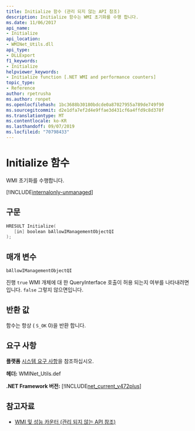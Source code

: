```yaml
---
title: Initialize 함수 (관리 되지 않는 API 참조)
description: Initialize 함수는 WMI 초기화를 수행 합니다.
ms.date: 11/06/2017
api_name:
- Initialize
api_location:
- WMINet_Utils.dll
api_type:
- DLLExport
f1_keywords:
- Initialize
helpviewer_keywords:
- Initialize function [.NET WMI and performance counters]
topic_type:
- Reference
author: rpetrusha
ms.author: ronpet
ms.openlocfilehash: 1bc3688b30180bdcde0a87027955a789de749f90
ms.sourcegitcommit: d2e1dfa7ef2d4e9ffae3d431cf6a4ffd9c8d378f
ms.translationtype: MT
ms.contentlocale: ko-KR
ms.lasthandoff: 09/07/2019
ms.locfileid: "70798433"
---
```

# <a name="initialize-function"></a>Initialize 함수

WMI 초기화를 수행합니다.

[!INCLUDE[internalonly-unmanaged](../../../../includes/internalonly-unmanaged.md)]

## <a name="syntax"></a>구문

```cpp
HRESULT Initialize(
   [in] boolean bAllowIManagementObjectQI
);
```

## <a name="parameters"></a>매개 변수

`bAllowIManagementObjectQI`

진행 `true` WMI 개체에 대 한 QueryInterface 호출이 허용 되는지 여부를 나타내려면입니다. `false` 그렇지 않으면입니다.

## <a name="return-value"></a>반환 값

함수는 항상 ( `S_OK` 0)을 반환 합니다.

## <a name="requirements"></a>요구 사항

**플랫폼** [시스템 요구 사항](../../get-started/system-requirements.md)을 참조하십시오.

**헤더:** WMINet_Utils.def

**.NET Framework 버전:** [!INCLUDE[net_current_v472plus](../../../../includes/net-current-v472plus.md)]

## <a name="see-also"></a>참고자료

- [WMI 및 성능 카운터 (관리 되지 않는 API 참조)](index.md)
